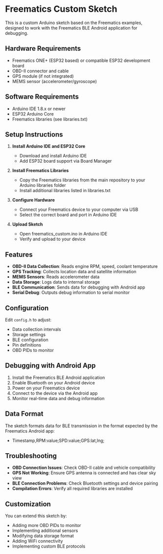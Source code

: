 # Freematics Custom Sketch

This is a custom Arduino sketch based on the Freematics examples, designed to work with the Freematics BLE Android application for debugging.

## Hardware Requirements

- Freematics ONE+ (ESP32 based) or compatible ESP32 development board
- OBD-II connector and cable
- GPS module (if not integrated)
- MEMS sensor (accelerometer/gyroscope)

## Software Requirements

- Arduino IDE 1.8.x or newer
- ESP32 Arduino Core
- Freematics libraries (see libraries.txt)

## Setup Instructions

1. **Install Arduino IDE and ESP32 Core**
   - Download and install Arduino IDE
   - Add ESP32 board support via Board Manager

2. **Install Freematics Libraries**
   - Copy the Freematics libraries from the main repository to your Arduino libraries folder
   - Install additional libraries listed in libraries.txt

3. **Configure Hardware**
   - Connect your Freematics device to your computer via USB
   - Select the correct board and port in Arduino IDE

4. **Upload Sketch**
   - Open freematics_custom.ino in Arduino IDE
   - Verify and upload to your device

## Features

- **OBD-II Data Collection**: Reads engine RPM, speed, coolant temperature
- **GPS Tracking**: Collects location data and satellite information
- **MEMS Sensors**: Reads accelerometer data
- **Data Storage**: Logs data to internal storage
- **BLE Communication**: Sends data for debugging with Android app
- **Serial Debug**: Outputs debug information to serial monitor

## Configuration

Edit `config.h` to adjust:
- Data collection intervals
- Storage settings
- BLE configuration
- Pin definitions
- OBD PIDs to monitor

## Debugging with Android App

1. Install the Freematics BLE Android application
2. Enable Bluetooth on your Android device
3. Power on your Freematics device
4. Connect to the device via the Android app
5. Monitor real-time data and debug information

## Data Format

The sketch formats data for BLE transmission in the format expected by the Freematics Android app:
- Timestamp,RPM:value;SPD:value;GPS:lat,lng;

## Troubleshooting

- **OBD Connection Issues**: Check OBD-II cable and vehicle compatibility
- **GPS Not Working**: Ensure GPS antenna is connected and has clear sky view
- **BLE Connection Problems**: Check Bluetooth settings and device pairing
- **Compilation Errors**: Verify all required libraries are installed

## Customization

You can extend this sketch by:
- Adding more OBD PIDs to monitor
- Implementing additional sensors
- Modifying data storage format
- Adding WiFi connectivity
- Implementing custom BLE protocols
